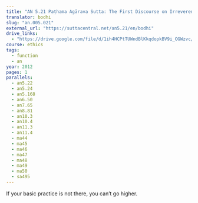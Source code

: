 ```yaml
---
title: "AN 5.21 Paṭhama Agārava Sutta: The First Discourse on Irreverence"
translator: bodhi
slug: "an.005.021"
external_url: "https://suttacentral.net/an5.21/en/bodhi"
drive_links:
  - "https://drive.google.com/file/d/1ih4HCPtTUWndBlKkqdopkBV9i_OGWzvc/view?usp=drivesdk"
course: ethics
tags:
  - function
  - an
year: 2012
pages: 1
parallels:
  - an5.22
  - an5.24
  - an5.168
  - an6.50
  - an7.65
  - an8.81
  - an10.3
  - an10.4
  - an11.3
  - an11.4
  - ma44
  - ma45
  - ma46
  - ma47
  - ma48
  - ma49
  - ma50
  - sa495
---
```


If your basic practice is not there, you can’t go higher.
